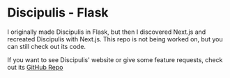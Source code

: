 # Discipulis - Flask

I originally made Discipulis in Flask, but then I discovered Next.js and recreated Discipulis with Next.js.
This repo is not being worked on, but you can still check out its code.

If you want to see Discipulis' website or give some feature requests, check out its [GitHub Repo](https://github.com/VulcanWM/discipulis)

